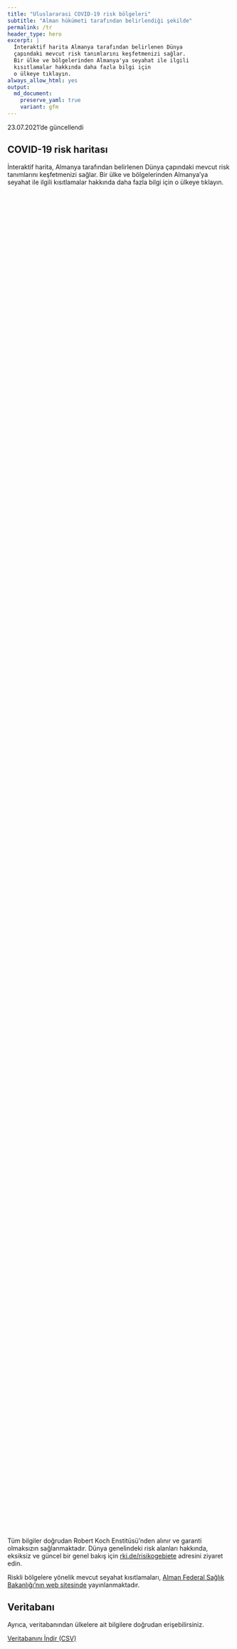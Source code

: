 ```yaml
---
title: "Uluslararasi COVID-19 risk bölgeleri"
subtitle: "Alman hükümeti tarafından belirlendiği şekilde"
permalink: /tr
header_type: hero
excerpt: |
  İnteraktif harita Almanya tarafından belirlenen Dünya 
  çapındaki mevcut risk tanımlarını keşfetmenizi sağlar.
  Bir ülke ve bölgelerinden Almanya'ya seyahat ile ilgili
  kısıtlamalar hakkında daha fazla bilgi için 
  o ülkeye tıklayın.
always_allow_html: yes
output: 
  md_document:
    preserve_yaml: true
    variant: gfm
---
```


<!-- Modify _R/index_tr.Rmd file instead -->

<p class="text-right font-weight-bold">

23.07.2021’de güncellendi

</p>

## COVID-19 risk haritası

İnteraktif harita, Almanya tarafından belirlenen Dünya çapındaki mevcut
risk tanımlarını keşfetmenizi sağlar. Bir ülke ve bölgelerinden
Almanya’ya seyahat ile ilgili kısıtlamalar hakkında daha fazla bilgi
için o ülkeye tıklayın.

<div id="leaflet" class="leaflet html-widget" style="width:100%;height:75vh;">

</div>

<script src="https://corona-atlas.de/assets/data/locale_tr.js"></script>

<script src="https://corona-atlas.de/assets/js/map.js"></script>

Tüm bilgiler doğrudan Robert Koch Enstitüsü’nden alınır ve garanti
olmaksızın sağlanmaktadır. Dünya genelindeki risk alanları hakkında,
eksiksiz ve güncel bir genel bakış için
[rki.de/risikogebiete](https://rki.de/risikogebiete) adresini ziyaret
edin.

Riskli bölgelere yönelik mevcut seyahat kısıtlamaları, [Alman Federal
Sağlık Bakanlığı’nın web
sitesinde](https://www.bundesgesundheitsministerium.de/en/coronavirus/current-information-for-travellers)
yayınlanmaktadır.

## Veritabanı

Ayrıca, veritabanından ülkelere ait bilgilere doğrudan erişebilirsiniz.

<div id="reactable" class="reactable html-widget" style="width:auto;height:auto;"></div>
<script type="application/json" data-for="reactable">{"x":{"tag":{"name":"Reactable","attribs":{"data":{"Ülke/Bölge":["Afganistan","Angola","Arnavutluk","Andorra","Birleşik Arap Emirlikleri","Arjantin","Ermenistan","Antigua-Barbuda","Avustralya","Avusturya","Azerbaycan","Burundi","Belçika","Benin","Burkina Faso","Bangladeş","Bulgaristan","Bahreyn","Bahamalar","Bosna-Hersek","Beyaz Rusya","Belize","Bolivya","Brezilya","Barbados","Brunei","Butan","Botsvana","Orta Afrika Cumhuriyeti","Kanada","İsviçre","Şili","Çin","Fildişi Sahili","Kamerun","Kongo Demokratik Cumhuriyeti","Kongo","Kolombiya","Komorlar","Verde Burnu","Kosta Rika","Küba","Kıbrıs","Çekya","Almanya","Cibuti","Dominik","Danimarka","Dominik Cumhuriyeti","Cezayir","Ekvator","Mısır","Eritre","İspanya","Estonya","Etiyopya","Finlandiya","Fiji","Fransa","Mikronezya","Gabon","Birleşik Krallık","Gürcistan","Gana","Gine","Gambiya","Gine-Bissau","Ekvatoral Gine","Yunanistan","Granada","Guatemala","Guyana","Hong Kong","Honduras","Hırvatistan","Haiti","Macaristan","Endonezya","Hindistan","İrlanda","Iran","Irak","İzlanda","İsrail","İtalya","Jamaika","Ürdün","Japonya","Kazakistan","Kenya","Kırgızistan","Kamboçya","Kiribati","Sen Kitts ve Nevis","Güney Kore","Kuveyt","Laos","Lübnan","Liberya","Libya","Sen Lucia","Lihtenştayn","Sri Lanka","Lesoto","Litvanya","Lüksemburg","Latviya","Fas","Monako","Moldova","Madagaskar","Maldivler","Meksika","Marşal Adaları","Kuzey Makedonya","Mali","Malta","Myanmar/Burma","Karadağ","Moğolistan","Mozambik","Moritanya","Mauritius","Malavi","Malezya","Namibya","Nijer","Nijerya","Nikaragua","Nie","Hollanda","Norveç","Nepal","Nauru","Yeni Zelanda","Umman","Pakistan","Panama","Peru","Filipinler","Palau","Papua Yeni Gine","Polonya","Kuzey Kore","Portekiz","Paraguay","Filistin","Katar","Romanya","Rusya Federasyonu","Ruanda","Suudi Arabistan","Sudan","Senegal","Singapur","Solomon Adaları","Sierra Leone","El Salvador","San Marino","Somali","Sırbistan","Güney Sudan","Sao Tome ve Principe","Surinam","Slovakya","Slovenya","İsveç","Esvatini","Seyşeller","Suriye","Çad","Togo","Tayland","Tacikistan","Türkmenistan","Timor-Leste","Tonga","Trinidad ve Tobago","Tunus","Türkiye","Tuvalu","Tanzanya Birleşik Cumhuriyeti","Uganda","Ukrayna","Uruguay","Birleşik Devletler","Özbekistan","Vatikan","Saint Vincent ve Grenadinler","Venezuella","Vietnam","Vanuatu","Samoa","Kosova","Yemen","Güney Afrika","Zambiya","Zimbabve"],"Risk seviyesi":["Riskli bölge","Riskli bölge","Risksiz Bölge","Riskli bölge","Riskli bölge","Yüksek vaka sayılı bölge","Risksiz Bölge","Risksiz Bölge","Risksiz Bölge","Risksiz Bölge","Risksiz Bölge","Riskli bölge","Risksiz Bölge","Riskli bölge","Riskli bölge","Riskli bölge","Risksiz Bölge","Riskli bölge","Riskli bölge","Risksiz Bölge","Riskli bölge","Riskli bölge","Yüksek vaka sayılı bölge","Virüs çeşidi bölgesi","Risksiz Bölge","Risksiz Bölge","Riskli bölge","Virüs çeşidi bölgesi","Riskli bölge","Risksiz Bölge","Risksiz Bölge","Yüksek vaka sayılı bölge","Risksiz Bölge","Riskli bölge","Riskli bölge","Riskli bölge","Riskli bölge","Yüksek vaka sayılı bölge","Risksiz Bölge","Riskli bölge","Yüksek vaka sayılı bölge","Yüksek vaka sayılı bölge","Yüksek vaka sayılı bölge","Risksiz Bölge",null,"Riskli bölge","Risksiz Bölge","Kısmen riskli bölge","Riskli bölge","Riskli bölge","Yüksek vaka sayılı bölge","Yüksek vaka sayılı bölge","Riskli bölge","Yüksek vaka sayılı bölge","Risksiz Bölge","Riskli bölge","Risksiz Bölge","Yüksek vaka sayılı bölge","Kısmen riskli bölge","Risksiz Bölge","Riskli bölge","Yüksek vaka sayılı bölge","Yüksek vaka sayılı bölge","Riskli bölge","Riskli bölge","Riskli bölge","Riskli bölge","Riskli bölge","Riskli bölge","Risksiz Bölge","Riskli bölge","Riskli bölge","Risksiz Bölge","Riskli bölge","Kısmen riskli bölge","Riskli bölge","Risksiz Bölge","Yüksek vaka sayılı bölge","Yüksek vaka sayılı bölge","Riskli bölge","Yüksek vaka sayılı bölge","Riskli bölge","Risksiz Bölge","Risksiz Bölge","Risksiz Bölge","Risksiz Bölge","Risksiz Bölge","Risksiz Bölge","Riskli bölge","Riskli bölge","Riskli bölge","Risksiz Bölge","Risksiz Bölge","Riskli bölge","Risksiz Bölge","Yüksek vaka sayılı bölge","Risksiz Bölge","Risksiz Bölge","Riskli bölge","Yüksek vaka sayılı bölge","Risksiz Bölge","Risksiz Bölge","Riskli bölge","Virüs çeşidi bölgesi","Risksiz Bölge","Risksiz Bölge","Risksiz Bölge","Riskli bölge","Riskli bölge","Risksiz Bölge","Riskli bölge","Riskli bölge","Riskli bölge","Risksiz Bölge","Risksiz Bölge","Riskli bölge","Riskli bölge","Riskli bölge","Risksiz Bölge","Yüksek vaka sayılı bölge","Virüs çeşidi bölgesi","Riskli bölge","Risksiz Bölge","Virüs çeşidi bölgesi","Yüksek vaka sayılı bölge","Virüs çeşidi bölgesi","Riskli bölge","Riskli bölge","Riskli bölge","Risksiz Bölge","Yüksek vaka sayılı bölge","Risksiz Bölge","Yüksek vaka sayılı bölge","Risksiz Bölge","Risksiz Bölge","Yüksek vaka sayılı bölge","Riskli bölge","Riskli bölge","Yüksek vaka sayılı bölge","Riskli bölge","Risksiz Bölge","Riskli bölge","Risksiz Bölge","Riskli bölge","Yüksek vaka sayılı bölge","Yüksek vaka sayılı bölge","Risksiz Bölge","Risksiz Bölge","Risksiz Bölge","Yüksek vaka sayılı bölge","Riskli bölge","Risksiz Bölge","Yüksek vaka sayılı bölge","Riskli bölge","Risksiz Bölge","Risksiz Bölge","Riskli bölge","Riskli bölge","Risksiz Bölge","Riskli bölge","Risksiz Bölge","Riskli bölge","Risksiz Bölge","Yüksek vaka sayılı bölge","Risksiz Bölge","Risksiz Bölge","Risksiz Bölge","Virüs çeşidi bölgesi","Yüksek vaka sayılı bölge","Yüksek vaka sayılı bölge","Riskli bölge","Riskli bölge","Riskli bölge","Riskli bölge","Riskli bölge","Riskli bölge","Risksiz Bölge","Riskli bölge","Yüksek vaka sayılı bölge","Riskli bölge","Risksiz Bölge","Yüksek vaka sayılı bölge","Riskli bölge","Risksiz Bölge","Virüs çeşidi bölgesi","Risksiz Bölge","Riskli bölge","Risksiz Bölge","Risksiz Bölge","Riskli bölge","Risksiz Bölge","Risksiz Bölge","Risksiz Bölge","Risksiz Bölge","Riskli bölge","Virüs çeşidi bölgesi","Virüs çeşidi bölgesi","Virüs çeşidi bölgesi"],"Detaylar":["21.02.2021'den beri","15.06.2020'den beri",null,"23.05.2021'den beri","18.04.2021'den beri","18.04.2021'den beri",null,null,null,null,null,"15.06.2020'den beri",null,"15.06.2020'den beri","15.06.2020'den beri","15.06.2020'den beri",null,"11.07.2021'den beri","25.04.2021'den beri",null,"15.06.2020'den beri","15.06.2020'den beri","24.01.2021'den beri","19.01.2021'den beri",null,null,"15.06.2020'den beri","07.02.2021'den beri","15.06.2020'den beri",null,null,"03.04.2021'den beri",null,"15.06.2020'den beri","15.06.2020'den beri","15.06.2020'den beri","15.06.2020'den beri","24.01.2021'den beri",null,"20.06.2021'den beri","09.05.2021'den beri","18.07.2021'den beri","11.07.2021'den beri",null,null,"15.06.2020'den beri",null,"25.07.2021'den beri. Aşağıdaki bölgeler dahil edilmemiştir: -Grönland","30.05.2021'den beri","15.06.2020'den beri","31.01.2021'den beri","24.01.2021'den beri","15.06.2020'den beri","27.07.2021'den beri",null,"15.06.2020'den beri",null,"11.07.2021'den beri","25.07.2021'den beri. Risk seviyesi aşağıdaki bölgeleri kapsar: -Fransız Guyanası, 21.08.2020'den beri; -Korsika, 25.07.2021'den beri; -Martinik, 25.07.2021'den beri; -Oksitanya, 25.07.2021'den beri; -Provence-Alpes-Côte d'Azur, 25.07.2021'den beri; -Réunion, 28.02.2021'den beri; -St. Martin, 26.08.2020'den beri",null,"15.06.2020'den beri","07.07.2021'den beri","25.07.2021'den beri","15.06.2020'den beri","15.06.2020'den beri","15.06.2020'den beri","15.06.2020'den beri","15.06.2020'den beri","18.07.2021'den beri",null,"15.06.2020'den beri","15.06.2020'den beri",null,"15.06.2020'den beri","27.06.2021'den beri. Risk seviyesi aşağıdaki bölgeleri kapsar: -Zadar, 27.06.2021'den beri","15.06.2020'den beri",null,"18.07.2021'den beri","07.07.2021'den beri","25.07.2021'den beri","24.01.2021'den beri","15.06.2020'den beri",null,null,null,null,null,null,"15.06.2020'den beri","15.06.2020'den beri","15.06.2020'den beri",null,null,"20.06.2021'den beri",null,"21.03.2021'den beri",null,null,"15.06.2020'den beri","18.07.2021'den beri",null,null,"18.07.2021'den beri","31.01.2021'den beri",null,null,null,"15.06.2020'den beri","25.07.2021'den beri",null,"15.06.2020'den beri","18.07.2021'den beri","13.06.2021'den beri",null,null,"15.06.2020'den beri","25.07.2021'den beri","18.07.2021'den beri",null,"13.06.2021'den beri","07.02.2021'den beri","15.06.2020'den beri",null,"07.02.2021'den beri","13.06.2021'den beri","20.06.2021'den beri","15.06.2020'den beri","15.06.2020'den beri","15.06.2020'den beri",null,"27.07.2021'den beri",null,"07.07.2021'den beri",null,null,"20.06.2021'den beri","15.06.2020'den beri","28.02.2021'den beri","03.04.2021'den beri","15.06.2020'den beri",null,"17.06.2020'den beri",null,"15.06.2020'den beri","07.07.2021'den beri","21.03.2021'den beri",null,null,null,"07.07.2021'den beri","27.06.2021'den beri",null,"31.01.2021'den beri","15.06.2020'den beri",null,null,"15.06.2020'den beri","15.06.2020'den beri",null,"15.06.2020'den beri",null,"15.06.2020'den beri",null,"23.05.2021'den beri",null,null,null,"31.01.2021'den beri","14.02.2021'den beri","31.01.2021'den beri","15.06.2020'den beri","15.06.2020'den beri","18.07.2021'den beri","15.06.2020'den beri","17.06.2020'den beri","17.06.2020'den beri",null,"11.07.2021'den beri","25.04.2021'den beri","06.06.2021'den beri",null,"14.03.2021'den beri","20.06.2021'den beri",null,"06.06.2021'den beri",null,"15.06.2020'den beri",null,null,"15.06.2020'den beri",null,null,null,null,"15.06.2020'den beri","13.01.2021'den beri","07.02.2021'den beri","07.02.2021'den beri"]},"columns":[{"accessor":"Ülke/Bölge","name":"Ülke/Bölge","type":"character"},{"accessor":"Risk seviyesi","name":"Risk seviyesi","type":"character"},{"accessor":"Detaylar","name":"Detaylar","type":"character"}],"filterable":true,"searchable":true,"defaultPageSize":10,"showPageSizeOptions":true,"pageSizeOptions":[10,25,50,100],"paginationType":"jump","showPageInfo":true,"minRows":1,"striped":true,"dataKey":"f84fd7fc5ea7e7ebcf79fbfc39c2c9ab","key":"f84fd7fc5ea7e7ebcf79fbfc39c2c9ab"},"children":[]},"class":"reactR_markup"},"evals":[],"jsHooks":[]}</script>

<p class="text-center my-5">

<a href="assets/dist/db_countries_risk_tr.csv" class="btn btn-primary">Veritabanını
İndir (CSV)</a>

</p>
